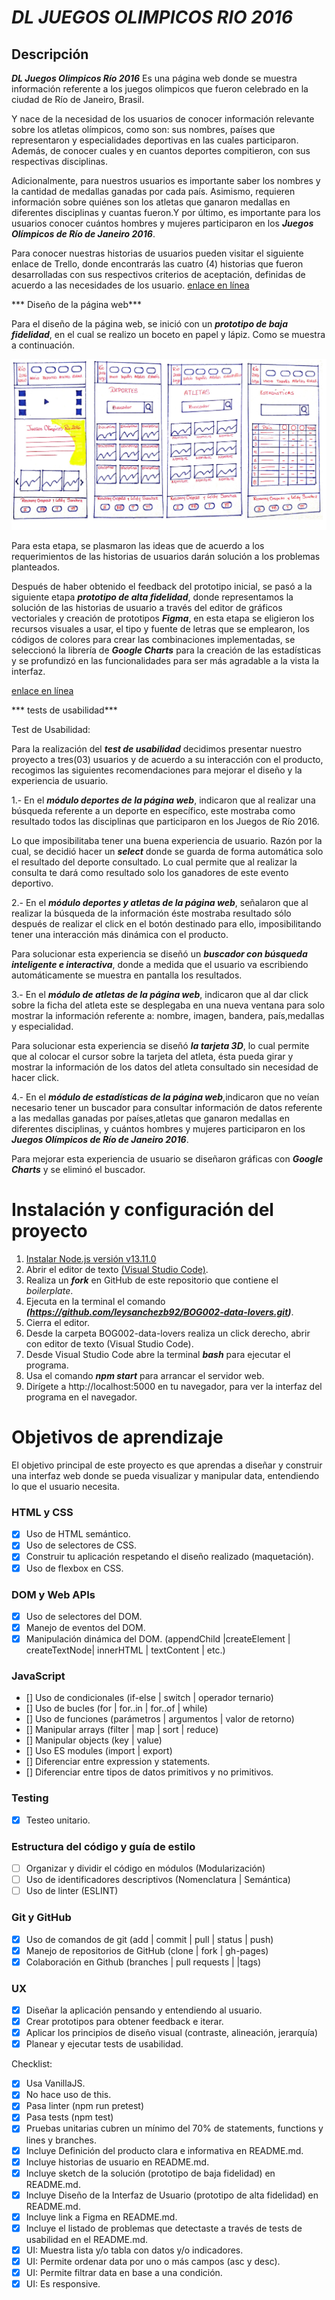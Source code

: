 # **_DL JUEGOS OLIMPICOS RIO 2016_**

## Descripción
***DL Juegos Olimpicos Río 2016*** Es una página web donde se muestra información referente a los juegos olimpicos que fueron celebrado en la ciudad de Río de Janeiro, Brasil. 

Y nace de la necesidad de los usuarios de conocer información relevante sobre los atletas olímpicos, como son: sus nombres, países que representaron y especialidades deportivas en las cuales participaron. Además, de conocer  cuales y en cuantos deportes compitieron, con sus respectivas disciplinas.

 Adicionalmente, para nuestros usuarios es importante saber los nombres y la cantidad de medallas ganadas por cada país.  Asimismo,  requieren información sobre quiénes son los atletas que ganaron medallas en diferentes disciplinas y cuantas fueron.Y  por último, es importante para los usuarios conocer cuántos hombres y mujeres participaron en los ***Juegos Olímpicos de Río de Janeiro 2016***.

Para conocer nuestras historias de usuarios pueden visitar el siguiente enlace de Trello, donde encontrarás las cuatro (4) historias que fueron desarrolladas con sus respectivos criterios de aceptación, definidas de acuerdo a las necesidades de los usuario.
[enlace en línea](https://trello.com/b/wL31ojza/dl-juegos-olimpicos)


*** Diseño de la página web***

Para el diseño de la página web, se inició con un ***prototipo de baja  fidelidad***, en el cual se realizo un boceto en papel y lápiz. Como se muestra a continuación. 

![Prototipado inicial](/src/assets/Prototipado_baja_fidelidad.png)

Para esta etapa, se plasmaron las ideas que de acuerdo  a los requerimientos de las historias de usuarios darán solución a los problemas planteados. 

Después de haber obtenido el feedback del prototipo inicial, se pasó a la siguiente etapa ***prototipo de alta fidelidad***, donde representamos la solución de las historias de usuario a través del editor de gráficos vectoriales y creación de prototipos ***Figma***, en esta etapa se eligieron los recursos visuales a usar, el tipo y fuente de letras que se emplearon, los códigos de colores para crear las combinaciones implementadas, se seleccionó la librería de ***Google Charts*** para la creación de las estadísticas y se profundizó en las funcionalidades  para ser más  agradable a la vista la interfaz.

[enlace en línea](https://www.figma.com/file/Nz2chBY4YhgOEPnmEMtbAN/JUEGOS-OLIMPICOS--RIO-2016?node-id=277%3A5)

*** tests de usabilidad***

Test de Usabilidad:

Para la realización del ***test de usabilidad*** decidimos presentar nuestro proyecto a tres(03) usuarios y de acuerdo a su interacción con el producto, recogimos las siguientes recomendaciones para mejorar el diseño y la experiencia de usuario.

1.- En el ***módulo deportes de la página web***, indicaron que al realizar una búsqueda referente a un deporte en específico, este mostraba como resultado todos las disciplinas que participaron en los Juegos de Río 2016. 

Lo que imposibilitaba tener una buena experiencia de usuario. Razón por la cual, se decidió hacer un ***select*** donde se guarda de forma automática solo el resultado del deporte consultado. Lo cual permite que al realizar la consulta te dará como resultado solo los ganadores de este evento deportivo.  

2.- En el ***módulo deportes y atletas de la página web***, señalaron que al realizar la búsqueda de la información éste mostraba resultado sólo después de realizar el click en el botón destinado para ello, imposibilitando tener una interacción más dinámica con el producto.

Para solucionar esta experiencia se diseñó un ***buscador con búsqueda inteligente e interactiva***, donde a medida que el usuario va escribiendo automáticamente se muestra en pantalla los resultados.

3.- En el ***módulo de atletas de la página web***, indicaron que al dar click sobre la ficha del atleta este se desplegaba en una nueva ventana para solo mostrar la información referente a: nombre, imagen, bandera, país,medallas y especialidad.

Para solucionar esta experiencia se diseñó ***la tarjeta 3D***, lo cual permite que al colocar el cursor sobre la tarjeta del atleta, ésta pueda girar y mostrar la información de los datos del atleta consultado sin necesidad de hacer click.   

4.- En el ***módulo de estadísticas de la página web***,indicaron que no veían necesario tener un buscador para consultar información de datos referente a las medallas ganadas por países,atletas que ganaron medallas en diferentes disciplinas, y cuántos hombres y mujeres participaron en los ***Juegos Olímpicos de Río de Janeiro 2016***.

Para mejorar esta experiencia de usuario se diseñaron gráficas con ***Google Charts*** y se eliminó el buscador.

# Instalación y configuración del proyecto

1. <a href="https://nodejs.org/es/download/current/">Instalar  Node.js versión v13.11.0</a>
2. Abrir  el editor de texto <a href="https://nodejs.org/es/download/current/">(Visual Studio Code)</a>.
3. Realiza un  ***fork*** en GitHub de este repositorio que contiene el *boilerplate*.
4. Ejecuta en la terminal el comando ***(https://github.com/leysanchezb92/BOG002-data-lovers.git)***.
5. Cierra el editor.
6. Desde la carpeta BOG002-data-lovers realiza un click derecho, abrir con editor de texto (Visual Studio Code).
7. Desde Visual Studio Code abre la terminal ***bash*** para ejecutar el programa. 
8. Usa el comando ***npm start*** para arrancar el servidor web. 
9. Dirígete a http://localhost:5000 en tu navegador, para ver la interfaz del programa en el navegador. 


# Objetivos de aprendizaje

El objetivo principal de este proyecto es que aprendas a diseñar y construir una interfaz web donde se pueda visualizar y manipular data, entendiendo lo que el usuario necesita.

### HTML y CSS

- [x] Uso de HTML semántico.
- [x] Uso de selectores de CSS.
- [x] Construir tu aplicación respetando el diseño realizado (maquetación).
- [x] Uso de flexbox en CSS.
### DOM y Web APIs

- [x] Uso de selectores del DOM.
- [x] Manejo de eventos del DOM.
- [x] Manipulación dinámica del DOM. (appendChild |createElement |      createTextNode| innerHTML | textContent | etc.)
### JavaScript

- [] Uso de condicionales (if-else | switch | operador ternario)
- [] Uso de bucles (for | for..in | for..of | while)
- [] Uso de funciones (parámetros | argumentos | valor de retorno)
- [] Manipular arrays (filter | map | sort | reduce)
- [] Manipular objects (key | value)
- [] Uso ES modules (import | export)
- [] Diferenciar entre expression y statements.
- [] Diferenciar entre tipos de datos primitivos y no primitivos.
### Testing

- [x] Testeo unitario.
### Estructura del código y guía de estilo

- [ ] Organizar y dividir el código en módulos (Modularización)
- [ ] Uso de identificadores descriptivos (Nomenclatura | Semántica)
- [ ] Uso de linter (ESLINT)

### Git y GitHub

- [x] Uso de comandos de git (add | commit | pull | status | push)
- [x] Manejo de repositorios de GitHub (clone | fork | gh-pages)
- [x] Colaboración en Github (branches | pull requests | |tags)

### UX

- [x] Diseñar la aplicación pensando y entendiendo al usuario.
- [x] Crear prototipos para obtener feedback e iterar.
- [x] Aplicar los principios de diseño visual (contraste, alineación, jerarquía)
- [x] Planear y ejecutar tests de usabilidad.

Checklist:
 - [x] Usa VanillaJS.
 - [x] No hace uso de this.
 - [x] Pasa linter (npm run pretest)
 - [x] Pasa tests (npm test)
 - [x] Pruebas unitarias cubren un mínimo del 70% de statements, functions y   lines y branches.
 - [x] Incluye Definición del producto clara e informativa en README.md.
 - [x] Incluye historias de usuario en README.md.
 - [x] Incluye sketch de la solución (prototipo de baja fidelidad) en README.md.
 - [x] Incluye Diseño de la Interfaz de Usuario (prototipo de alta fidelidad) en README.md.
 - [x] Incluye link a Figma en README.md.
 - [x] Incluye el listado de problemas que detectaste a través de tests de usabilidad en el README.md.
 - [x] UI: Muestra lista y/o tabla con datos y/o indicadores.
 - [x] UI: Permite ordenar data por uno o más campos (asc y desc).
 - [x] UI: Permite filtrar data en base a una condición.
 - [x] UI: Es responsive.